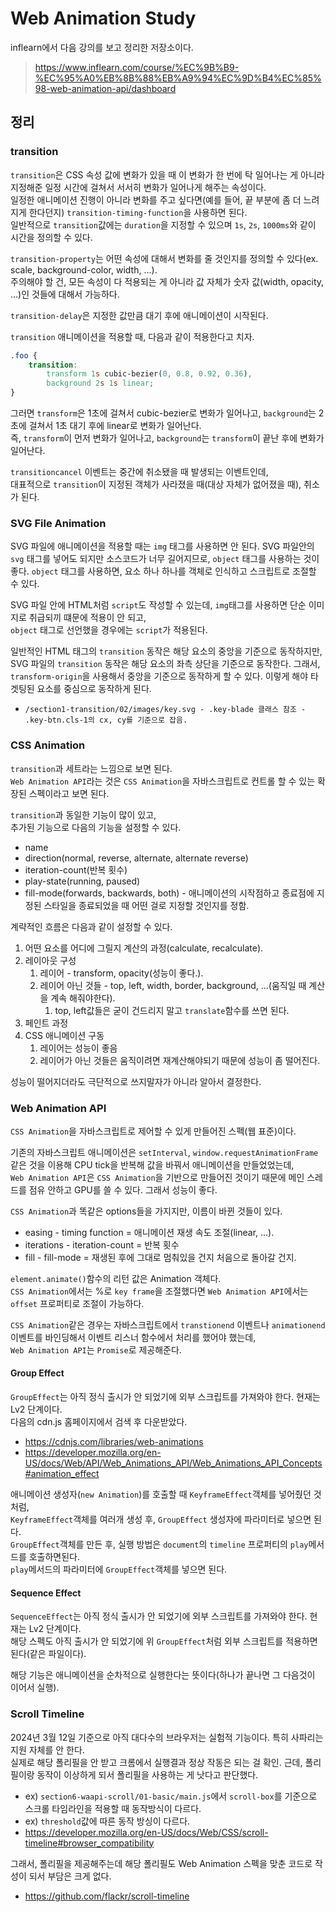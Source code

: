 # Web Animation Study
inflearn에서 다음 강의를 보고 정리한 저장소이다.  
> https://www.inflearn.com/course/%EC%9B%B9-%EC%95%A0%EB%8B%88%EB%A9%94%EC%9D%B4%EC%85%98-web-animation-api/dashboard

## 정리

### transition
`transition`은 CSS 속성 값에 변화가 있을 때 이 변화가 한 번에 탁 일어나는 게 아니라 지정해준 일정 시간에 걸쳐서 서서히 변화가 일어나게 해주는 속성이다.  
일정한 애니메이션 진행이 아니라 변화를 주고 싶다면(예를 들어, 끝 부분에 좀 더 느려지게 한다던지) `transition-timing-function`을 사용하면 된다.  
일반적으로 `transition`값에는 `duration`을 지정할 수 있으며 `1s`, `2s`, `1000ms`와 같이 시간을 정의할 수 있다.  

`transition-property`는 어떤 속성에 대해서 변화를 줄 것인지를 정의할 수 있다(ex. scale, background-color, width, ...).  
주의해야 할 건, 모든 속성이 다 적용되는 게 아니라 값 자체가 숫자 값(width, opacity, ...)인 것들에 대해서 가능하다.

`transition-delay`은 지정한 값만큼 대기 후에 애니메이션이 시작된다.

`transition` 애니메이션을 적용할 때, 다음과 같이 적용한다고 치자.
```css
.foo {
    transition: 
        transform 1s cubic-bezier(0, 0.8, 0.92, 0.36),
        background 2s 1s linear;
}
```
그러면 `transform`은 1초에 걸쳐서 cubic-bezier로 변화가 일어나고, `background`는 2초에 걸쳐서 1초 대기 후에 linear로 변화가 일어난다.  
즉, `transform`이 먼저 변화가 일어나고, `background`는 `transform`이 끝난 후에 변화가 일어난다.

`transitioncancel` 이벤트는 중간에 취소됐을 때 발생되는 이벤트인데,  
대표적으로 `transition`이 지정된 객체가 사라졌을 때(대상 자체가 없어졌을 때), 취소가 된다.

### SVG File Animation
SVG 파일에 애니메이션을 적용할 때는 `img` 태그를 사용하면 안 된다.
SVG 파일안의 `svg` 태그를 넣어도 되지만 소스코드가 너무 길어지므로, `object` 태그를 사용하는 것이 좋다. 
`object` 태그를 사용하면, 요소 하나 하나를 객체로 인식하고 스크립트로 조절할 수 있다. 

SVG 파일 안에 HTML처럼 `script`도 작성할 수 있는데, `img`태그를 사용하면 단순 이미지로 취급되끼 떄문에 적용이 안 되고,  
`object` 태그로 선언했을 경우에는 `script`가 적용된다.

일반적인 HTML 태그의 `transition` 동작은 해당 요소의 중앙을 기준으로 동작하지만,  
SVG 파일의 `transition` 동작은 해당 요소의 좌측 상단을 기준으로 동작한다. 그래서, `transform-origin`을 사용해서 중앙을 기준으로 동작하게 할 수 있다.
이렇게 해야 타겟팅된 요소를 중심으로 동작하게 된다.
- `/section1-transition/02/images/key.svg - .key-blade 클래스 참조 - .key-btn.cls-1의 cx, cy를 기준으로 잡음.`

### CSS Animation
`transition`과 세트라는 느낌으로 보면 된다.  
`Web Animation API`라는 것은 `CSS Animation`을 자바스크립트로 컨트롤 할 수 있는 확장된 스펙이라고 보면 된다.

`transition`과 동일한 기능이 많이 있고,  
추가된 기능으로 다음의 기능을 설정할 수 있다.
- name
- direction(normal, reverse, alternate, alternate reverse)
- iteration-count(반복 횟수)
- play-state(running, paused)
- fill-mode(forwards, backwards, both) - 애니메이션의 시작점하고 종료점에 지정된 스타일을 종료되었을 때 어떤 걸로 지정할 것인지를 정함.

계략적인 흐름은 다음과 같이 설정할 수 있다.
1. 어떤 요소를 어디에 그릴지 계산의 과정(calculate, recalculate).
2. 레이아웃 구성
   1. 레이어 - transform, opacity(성능이 좋다.).
   2. 레이어 아닌 것들 - top, left, width, border, background, ...(움직일 때 계산을 계속 해줘야한다).
      1. top, left값들은 굳이 건드리지 말고 `translate`함수를 쓰면 된다.
3. 페인트 과정
4. CSS 애니메이션 구동
   1. 레이어는 성능이 좋음
   2. 레이어가 아닌 것들은 움직이려면 재계산해야되기 때문에 성능이 좀 떨어진다. 

성능이 떨어지더라도 극단적으로 쓰지말자가 아니라 알아서 결정한다.

### Web Animation API
`CSS Animation`을 자바스크립트로 제어할 수 있게 만들어진 스펙(웹 표준)이다.

기존의 자바스크립트 애니메이션은 `setInterval`, `window.requestAnimationFrame`같은 것을 이용해 CPU tick을 반복해 값을 바꿔서 애니메이션을 만들었었는데,  
`Web Animation API`은 `CSS Animation`을 기반으로 만들어진 것이기 때문에 메인 스레드를 점유 안하고 GPU를 쓸 수 있다. 그래서 성능이 좋다.

`CSS Animation`과 똑같은 options들을 가지지만, 이름이 바뀐 것들이 있다.
- easing - timing function = 애니메이션 재생 속도 조절(linear, ...).
- iterations - iteration-count = 반복 횟수
- fill - fill-mode = 재생된 후에 그대로 멈춰있을 건지 처음으로 돌아갈 건지.

`element.animate()`함수의 리턴 값은 Animation 객체다.  
`CSS Animation`에서는 %로 `key frame`을 조절했다면 `Web Animation API`에서는 `offset` 프로퍼티로 조절이 가능하다.

`CSS Animation`같은 경우는 자바스크립트에서 `transtionend` 이벤트나 `animationend` 이벤트를 바인딩해서 이벤트 리스너 함수에서 처리를 했어야 했는데,  
`Web Animation API`는 `Promise`로 제공해준다.

#### Group Effect
`GroupEffect`는 아직 정식 출시가 안 되었기에 외부 스크립트를 가져와야 한다. 현재는 Lv2 단계이다.  
다음의 cdn.js 홈페이지에서 검색 후 다운받았다.
- https://cdnjs.com/libraries/web-animations
- https://developer.mozilla.org/en-US/docs/Web/API/Web_Animations_API/Web_Animations_API_Concepts#animation_effect

애니메이션 생성자(`new Animation`)를 호출할 때 `KeyframeEffect`객체를 넣어줬던 것처럼,  
`KeyframeEffect`객체를 여러개 생성 후, `GroupEffect` 생성자에 파라미터로 넣으면 된다.  
`GroupEffect`객체를 만든 후, 실행 방법은 `document`의 `timeline` 프로퍼티의 `play`메서드를 호출하면된다.  
`play`메서드의 파라미터에 `GroupEffect`객체를 넣으면 된다.

#### Sequence Effect
`SequenceEffect`는 아직 정식 출시가 안 되었기에 외부 스크립트를 가져와야 한다. 현재는 Lv2 단계이다.  
해당 스펙도 아직 출시가 안 되었기에 위 `GroupEffect`처럼 외부 스크립트를 적용하면 된다(같은 파일이다).

해당 기능은 애니메이션을 순차적으로 실행한다는 뜻이다(하나가 끝나면 그 다음것이 이어서 실행).

### Scroll Timeline
2024년 3월 12일 기준으로 아직 대다수의 브라우저는 실험적 기능이다. 특히 사파리는 지원 자체를 안 한다.  
실제로 해당 폴리필을 안 받고 크롬에서 실행결과 정상 작동은 되는 걸 확인. 근데, 폴리필이랑 동작이 이상하게 되서 폴리필을 사용하는 게 낫다고 판단했다.
- ex) `section6-waapi-scroll/01-basic/main.js`에서 `scroll-box`를 기준으로 스크롤 타임라인을 적용할 때 동작방식이 다르다.
- ex) `threshold`값에 따른 동작 방싱이 다르다.
- https://developer.mozilla.org/en-US/docs/Web/CSS/scroll-timeline#browser_compatibility

그래서, 폴리필을 제공해주는데 해당 폴리필도 Web Animation 스펙을 맞춘 코드로 작성이 되서 부담은 크게 없다.
- https://github.com/flackr/scroll-timeline


